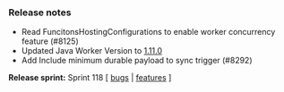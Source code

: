 ### Release notes
<!-- Please add your release notes in the following format:
- My change description (#PR)
-->
- Read FuncitonsHostingConfigurations to enable worker concurrency feature (#8125)
- Updated Java Worker Version to [1.11.0](https://github.com/Azure/azure-functions-java-worker/releases/tag/1.11.0)
- Add Include minimum durable payload to sync trigger (#8292)

**Release sprint:** Sprint 118
[ [bugs](https://github.com/Azure/azure-functions-host/issues?q=is%3Aissue+milestone%3A%22Functions+Sprint+118%22+label%3Abug+is%3Aclosed) | [features](https://github.com/Azure/azure-functions-host/issues?q=is%3Aissue+milestone%3A%22Functions+Sprint+118%22+label%3Afeature+is%3Aclosed) ]